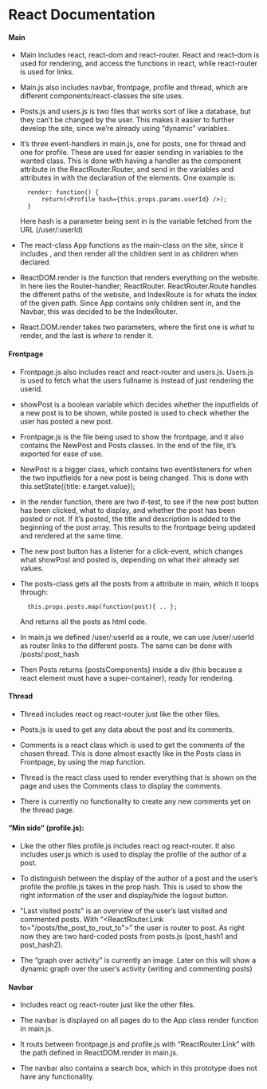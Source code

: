 # React Documentation

#### Main

- Main includes react, react-dom and react-router. React and react-dom is used for rendering, and access the functions in react, while react-router is used for links.

- Main.js also includes navbar, frontpage, profile and thread, which are different components/react-classes the site uses.

- Posts.js and users.js is two files that works sort of like a database, but they can’t be changed by the user. This makes it easier to further develop the site, since we’re already using “dynamic” variables.

- It’s three event-handlers in main.js, one for posts, one for thread and one for profile. These are used for easier sending in variables to the wanted class. This is done with having a handler as the component attribute in the ReactRouter.Router, and send in the variables and attributes in with the declaration of the elements. One example is:

        render: function() {
            return(<Profile hash={this.props.params.userId} />);
  	    }

  Here hash is a parameter being sent in is the variable fetched from the URL  (/user/:userId)

- The react-class App functions as the main-class on the site, since it includes <Navbar />, and then render all the children sent in as children when declared.

- ReactDOM.render is the function that renders everything on the website. In here lies the Router-handler; ReactRouter. ReactRouter.Route handles the different paths of the website, and IndexRoute is for whats the index of the given path. Since App contains only children sent in, and the Navbar, this was decided to be the IndexRouter.

- React.DOM.render takes two parameters, where the first one is _what_ to render, and the last is _where_ to render it.

#### Frontpage

- Frontpage.js also includes react and react-router and users.js. Users.js is used to fetch what the users fullname is instead of just rendering the userid.

- showPost is a boolean variable which decides whether the inputfields of a new post is to be shown, while posted is used to check whether the user has posted a new post.

- Frontpage.js is the file being used to show the frontpage, and it also contains the NewPost and Posts classes. In the end of the file, it’s exported for ease of use.

- NewPost is a bigger class, which contains two eventlisteners for when the two inputfields for a new post is being changed. This is done with this.setState({title: e.target.value});

- In the render function, there are two if-test, to see if the new post button has been clicked, what to display, and whether the post has been posted or not. If it’s posted, the title and description is added to the beginning of the post array. This results to the frontpage being updated and rendered at the same time.

- The new post button has a listener for a click-event, which changes what showPost and posted is, depending on what their already set values.

- The posts-class gets all the posts from a attribute in main, which it loops through:

        this.props.posts.map(function(post){ .. };

    And returns all the posts as html code.

- In main.js we defined /user/:userId as a route, we can use /user/:userId as router links to the different posts. The same can be done with /posts/:post_hash

- Then Posts returns {postsComponents} inside a div (this because a react element must have a super-container), ready for rendering.

#### Thread

- Thread includes react og react-router just like the other files.

- Posts.js is used to get any data about the post and its comments.

- Comments is a react class which is used to get the comments of the chosen thread. This is done almost exactly like in the Posts class in Frontpage, by using the map function.

- Thread is the react class used to render everything that is shown on the page and uses the Comments class to display the comments.

- There is currently no functionality to create any new comments yet on the thread page.

#### “Min side” (profile.js):

- Like the other files profile.js includes react og react-router. It also includes user.js which is used to display the profile of the author of a post.

- To distinguish between the display of the author of a post and the user’s profile the profile.js takes in the prop hash. This is used to show the right information of the user and display/hide the logout button. 

- "Last visited posts" is an overview of the user’s last visited and commented posts. With “<ReactRouter.Link to="/posts/the_post_to_rout_to">” the user is router to post. As right now they are two hard-coded posts from posts.js (post_hash1 and post_hash2).

- The “graph over activity” is currently an image. Later on this will show a dynamic graph over the user’s activity (writing and commenting posts) 

#### Navbar

- Includes react og react-router just like the other files. 

- The navbar is displayed on all pages do to the App class render function in main.js.

- It routs between frontpage.js and profile.js with “ReactRouter.Link” with the path defined in ReactDOM.render in main.js.

- The navbar also contains a search box, which in this prototype does not have any functionality.